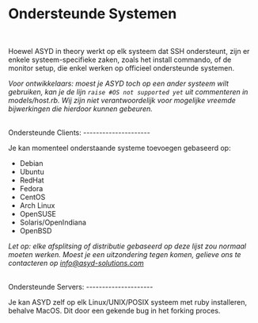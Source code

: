 Ondersteunde Systemen
=====================
<br/>

Hoewel ASYD in theory werkt op elk systeem dat SSH ondersteunt, zijn er
 enkele systeem-specifieke zaken, zoals het install commando, of de
 monitor setup, die enkel werken op officieel ondersteunde systemen.

*Voor ontwikkelaars: moest je ASYD toch op een ander systeem wilt
 gebruiken, kan je de lijn `raise #OS not supported yet` uit commenteren
 in models/host.rb. Wij zijn niet verantwoordelijk voor mogelijke
 vreemde bijwerkingen die hierdoor kunnen gebeuren.*

<br/>
Ondersteunde Clients:
---------------------

Je kan momenteel onderstaande systeme toevoegen gebaseerd op:

 * Debian
 * Ubuntu
 * RedHat
 * Fedora
 * CentOS
 * Arch Linux
 * OpenSUSE
 * Solaris/OpenIndiana
 * OpenBSD

*Let op: elke afsplitsing of distributie gebaseerd op deze lijst zou
 normaal moeten werken. Moest je een uitzondering tegen komen, gelieve
 ons te contacteren op info@asyd-solutions.com*

<br/>
Ondersteunde Servers:
---------------------

Je kan ASYD zelf op elk Linux/UNIX/POSIX systeem met ruby installeren,
 behalve MacOS. Dit door een gekende bug in het forking proces.
